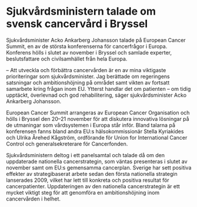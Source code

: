 # Sjukvårdsministern talade om svensk cancervård i Bryssel

Sjukvårdsminister Acko Ankarberg Johansson talade på European Cancer Summit, en av de största konferenserna för cancerfrågor i Europa. Konferens hölls i slutet av november i Bryssel och samlade experter, beslutsfattare och civilsamhället från hela Europa.

– Att utveckla och förbättra cancervården är en av mina viktigaste prioriteringar som sjukvårdsminister. Jag berättade om regeringens satsningar och ambitionshöjning på området samt vikten av fortsatt samarbete kring frågan inom EU. Ytterst handlar det om patienten – om tidig upptäckt, överlevnad och god rehabilitering, säger sjukvårdsminister Acko Ankarberg Johansson.

European Cancer Summit arrangeras av European Cancer Organisation och hölls i Bryssel den 20–21 november för att diskutera innovativa lösningar på de utmaningar som vårdsystemen i Europa står inför. Bland talarna på konferensen fanns bland andra EU:s hälsokommissionär Stella Kyriakides och Ulrika Årehed Kågström, ordförande för Union for International Cancer Control och generalsekreterare för Cancerfonden.

Sjukvårdsministern deltog i ett panelsamtal och talade då om den uppdaterade nationella cancerstrategin, som väntas presenteras i slutet av november samt om EU:s gemensamma cancerplan. Sverige har sett positiva effekter av strategibaserat arbete sedan den första nationella strategin lanserades 2009, vilket har lett till konkreta och positiva resultat för cancerpatienter. Uppdateringen av den nationella cancerstrategin är ett mycket viktigt steg för att genomföra en ambitionshöjning inom cancervården i helhet.
